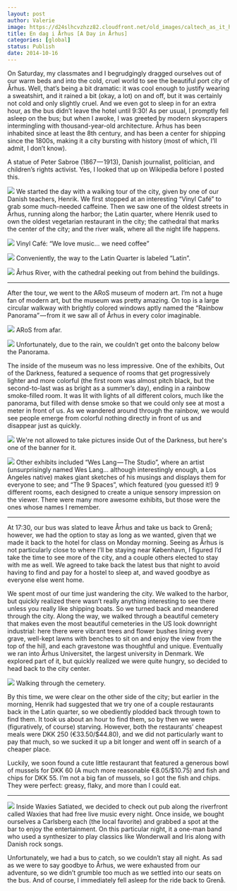 ```yaml
---
layout: post
author: Valerie
image: https://d24slhcvzhzz82.cloudfront.net/old_images/caltech_as_it_happens/6a0105349b8251970b01b7c6f10450970b.jpg
title: En dag i Århus [A Day in Århus]
categories: [global]
status: Publish
date: 2014-10-16
---
```


On Saturday, my classmates and I begrudgingly dragged ourselves out of our warm beds and into the cold, cruel world to see the beautiful port city of Århus. Well, that’s being a bit dramatic: it was cool enough to justify wearing a sweatshirt, and it rained a bit (okay, a lot) on and off, but it was certainly not cold and only slightly cruel. And we even got to sleep in for an extra hour, as the bus didn’t leave the hotel until 9:30!
As per usual, I promptly fell asleep on the bus; but when I awoke, I was greeted by modern skyscrapers intermingling with thousand-year-old architecture. Århus has been inhabited since at least the 8th century, and has been a center for shipping since the 1800s, making it a city bursting with history (most of which, I’ll admit, I don’t know).

A statue of Peter Sabroe (1867 — 1913), Danish journalist, politician, and children’s rights activist. Yes, I looked that up on Wikipedia before I posted this.


![](https://d24slhcvzhzz82.cloudfront.net/old_images/caltech_as_it_happens/6a0105349b8251970b01b7c6f10480970b.jpg)
We started the day with a walking tour of the city, given by one of our Danish teachers, Henrik. We first stopped at an interesting “Vinyl Café” to grab some much-needed caffeine. Then we saw one of the oldest streets in Århus, running along the harbor; the Latin quarter, where Henrik used to own the oldest vegetarian restaurant in the city; the cathedral that marks the center of the city; and the river walk, where all the night life happens.


![](https://d24slhcvzhzz82.cloudfront.net/old_images/caltech_as_it_happens/6a0105349b8251970b01b7c6f104a0970b.jpg)
Vinyl Café: “We love music… we need coffee”


![](https://d24slhcvzhzz82.cloudfront.net/old_images/caltech_as_it_happens/6a0105349b8251970b01bb07962fa9970d.jpg)
Conveniently, the way to the Latin Quarter is labeled “Latin”.


![](https://d24slhcvzhzz82.cloudfront.net/old_images/caltech_as_it_happens/6a0105349b8251970b01bb07962fd6970d.jpg)
Århus River, with the cathedral peeking out from behind the buildings.

---

After the tour, we went to the ARoS museum of modern art. I’m not a huge fan of modern art, but the museum was pretty amazing. On top is a large circular walkway with brightly colored windows aptly named the “Rainbow Panorama” — from it we saw all of Århus in every color imaginable.


![](https://d24slhcvzhzz82.cloudfront.net/old_images/caltech_as_it_happens/6a0105349b8251970b01bb07963028970d.jpg)
ARoS from afar.


![](https://d24slhcvzhzz82.cloudfront.net/old_images/caltech_as_it_happens/6a0105349b8251970b01bb07963074970d.jpg)
Unfortunately, due to the rain, we couldn’t get onto the balcony below the Panorama.

The inside of the museum was no less impressive. One of the exhibits, Out of the Darkness, featured a sequence of rooms that get progressively lighter and more colorful (the first room was almost pitch black, but the second-to-last was as bright as a summer’s day), ending in a rainbow smoke-filled room. It was lit with lights of all different colors, much like the panorama, but filled with dense smoke so that we could only see at most a meter in front of us. As we wandered around through the rainbow, we would see people emerge from colorful nothing directly in front of us and disappear just as quickly.


![](https://d24slhcvzhzz82.cloudfront.net/old_images/caltech_as_it_happens/6a0105349b8251970b01b8d07afd62970c.jpg)
We're not allowed to take pictures inside Out of the Darkness, but here's one of the banner for it.


![](https://d24slhcvzhzz82.cloudfront.net/old_images/caltech_as_it_happens/6a0105349b8251970b01b8d07afd42970c.jpg)
Other exhibits included “Wes Lang — The Studio”, where an artist (unsurprisingly named Wes Lang… although interestingly enough, a Los Angeles native) makes giant sketches of his musings and displays them for everyone to see; and “The 9 Spaces”, which featured (you guessed it!) 9 different rooms, each designed to create a unique sensory impression on the viewer. There were many more awesome exhibits, but those were the ones whose names I remember.

---

At 17:30, our bus was slated to leave Århus and take us back to Grenå; however, we had the option to stay as long as we wanted, given that we made it back to the hotel for class on Monday morning. Seeing as Århus is not particularly close to where I’ll be staying near København, I figured I’d take the time to see more of the city, and a couple others elected to stay with me as well. We agreed to take back the latest bus that night to avoid having to find and pay for a hostel to sleep at, and waved goodbye as everyone else went home.

We spent most of our time just wandering the city. We walked to the harbor, but quickly realized there wasn’t really anything interesting to see there unless you really like shipping boats. So we turned back and meandered through the city. Along the way, we walked through a beautiful cemetery that makes even the most beautiful cemeteries in the US look downright industrial: here there were vibrant trees and flower bushes lining every grave, well-kept lawns with benches to sit on and enjoy the view from the top of the hill, and each gravestone was thoughtful and unique. Eventually we ran into Århus Universitet, the largest university in Denmark. We explored part of it, but quickly realized we were quite hungry, so decided to head back to the city center.


![](https://d24slhcvzhzz82.cloudfront.net/old_images/caltech_as_it_happens/6a0105349b8251970b01b7c6f107ce970b.jpg)
Walking through the cemetery.

By this time, we were clear on the other side of the city; but earlier in the morning, Henrik had suggested that we try one of a couple restaurants back in the Latin quarter, so we obediently plodded back through town to find them. It took us about an hour to find them, so by then we were (figuratively, of course) starving. However, both the restaurants’ cheapest meals were DKK 250 (€33.50/$44.80), and we did not particularly want to pay that much, so we sucked it up a bit longer and went off in search of a cheaper place.

Luckily, we soon found a cute little restaurant that featured a generous bowl of mussels for DKK 60 (A much more reasonable €8.05/$10.75) and fish and chips for DKK 55. I’m not a big fan of mussels, so I got the fish and chips. They were perfect: greasy, flaky, and more than I could eat.

---



![](https://d24slhcvzhzz82.cloudfront.net/old_images/caltech_as_it_happens/6a0105349b8251970b01b7c6f10827970b.jpg)
Inside Waxies
Satiated, we decided to check out pub along the riverfront called Waxies that had free live music every night. Once inside, we bought ourselves a Carlsberg each (the local favorite) and grabbed a spot at the bar to enjoy the entertainment. On this particular night, it a one-man band who used a synthesizer to play classics like Wonderwall and Iris along with Danish rock songs.

Unfortunately, we had a bus to catch, so we couldn’t stay all night. As sad as we were to say goodbye to Århus, we were exhausted from our adventure, so we didn’t grumble too much as we settled into our seats on the bus. And of course, I immediately fell asleep for the ride back to Grenå.

